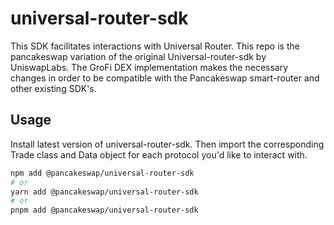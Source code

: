 # universal-router-sdk

This SDK facilitates interactions with Universal Router. This repo is the pancakeswap variation of the original Universal-router-sdk by UniswapLabs. The GroFi DEX implementation makes the necessary changes in order to be compatible with the Pancakeswap smart-router and other existing SDK's.

## Usage

Install latest version of universal-router-sdk. Then import the corresponding Trade class and Data object for each protocol you'd like to interact with.

```sh
npm add @pancakeswap/universal-router-sdk
# or
yarn add @pancakeswap/universal-router-sdk
# or
pnpm add @pancakeswap/universal-router-sdk
```
